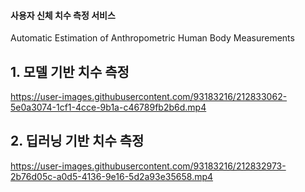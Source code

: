 #### 사용자 신체 치수 측정 서비스
Automatic Estimation of Anthropometric Human Body Measurements

## 1. 모델 기반 치수 측정

https://user-images.githubusercontent.com/93183216/212833062-5e0a3074-1cf1-4cce-9b1a-c46789fb2b6d.mp4


## 2. 딥러닝 기반 치수 측정

https://user-images.githubusercontent.com/93183216/212832973-2b76d05c-a0d5-4136-9e16-5d2a93e35658.mp4

